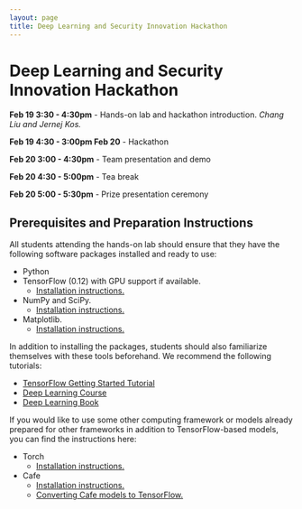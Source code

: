```yaml
---
layout: page
title: Deep Learning and Security Innovation Hackathon
---
```


# Deep Learning and Security Innovation Hackathon

**Feb 19 3:30 - 4:30pm** - Hands-on lab and hackathon introduction. *Chang Liu and Jernej Kos.*

**Feb 19 4:30 - 3:00pm Feb 20** - Hackathon

**Feb 20 3:00 - 4:30pm** - Team presentation and demo

**Feb 20 4:30 - 5:00pm** - Tea break

**Feb 20 5:00 - 5:30pm** - Prize presentation ceremony

## Prerequisites and Preparation Instructions

All students attending the hands-on lab should ensure that they have the following software packages installed and ready to use:

* Python
* TensorFlow (0.12) with GPU support if available.
  * [Installation instructions.](https://www.tensorflow.org/get_started/os_setup)
* NumPy and SciPy.
  * [Installation instructions.](https://www.scipy.org/install.html)
* Matplotlib.
  * [Installation instructions.](http://matplotlib.org/users/installing.html)

In addition to installing the packages, students should also familiarize themselves with these tools beforehand. We recommend the following tutorials:

* [TensorFlow Getting Started Tutorial](https://www.tensorflow.org/get_started/basic_usage)
* [Deep Learning Course](https://www.udacity.com/course/deep-learning--ud730)
* [Deep Learning Book](http://www.deeplearningbook.org/)

If you would like to use some other computing framework or models already prepared for other frameworks in addition to TensorFlow-based models, you can find the instructions here:

* Torch
  * [Installation instructions.](http://torch.ch/docs/getting-started.html)
* Cafe
  * [Installation instructions.](http://caffe.berkeleyvision.org/installation.html)<br/>
  * [Converting Cafe models to TensorFlow.](https://github.com/ethereon/caffe-tensorflow)

